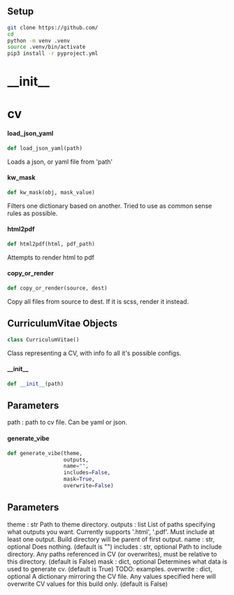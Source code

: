 ## Setup


```sh
git clone https://github.com/
cd 
python -m venv .venv
source .venv/bin/activate
pip3 install -r pyproject.yml
```


<a id="__init__"></a>

# \_\_init\_\_

<a id="cv"></a>

# cv

<a id="cv.load_json_yaml"></a>

#### load\_json\_yaml

```python
def load_json_yaml(path)
```

Loads a json, or yaml file from 'path'

<a id="cv.kw_mask"></a>

#### kw\_mask

```python
def kw_mask(obj, mask_value)
```

Filters one dictionary based on another.
Tried to use as common sense rules as possible.

<a id="cv.html2pdf"></a>

#### html2pdf

```python
def html2pdf(html, pdf_path)
```

Attempts to render html to pdf

<a id="cv.copy_or_render"></a>

#### copy\_or\_render

```python
def copy_or_render(source, dest)
```

Copy all files from source to dest. If it is scss, render it instead.

<a id="cv.CurriculumVitae"></a>

## CurriculumVitae Objects

```python
class CurriculumVitae()
```

Class representing a CV, with info fo all it's possible configs.

<a id="cv.CurriculumVitae.__init__"></a>

#### \_\_init\_\_

```python
def __init__(path)
```

Parameters
----------
path : path to cv file. Can be yaml or json.

<a id="cv.CurriculumVitae.generate_vibe"></a>

#### generate\_vibe

```python
def generate_vibe(theme,
                  outputs,
                  name="",
                  includes=False,
                  mask=True,
                  overwrite=False)
```

Parameters
----------
theme : str
    Path to theme directory.
outputs : list
    List of paths specifying what outputs you want. 
    Currently supports '.html', '.pdf'.
    Must include at least one output.
    Build directory will be parent of first output.
name : str, optional
    Does nothing.
    (default is "")
includes : str, optional
    Path to include directory. 
    Any paths referenced in CV (or overwrites), must be relative to this directory.
    (default is False)
mask : dict, optional
    Determines what data is used to generate cv.
    (default is True)
    TODO: examples.
overwrite : dict, optional
    A dictionary mirroring the CV file.
    Any values specified here will overwrite CV values for this build only.
    (default is False)

